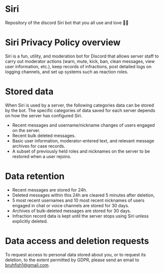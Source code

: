 # Siri
Repository of the discord Siri bot that you all use and love 💛💙 


# Siri Privacy Policy overview
Siri is a fun, utility, and moderation bot for Discord that allows server staff to carry out moderator actions (warn, mute, kick, ban, clean messages, view user information, etc.), keep records of infractions, post detailed logs on logging channels, and set up systems such as reaction roles.

# Stored data
When Siri is used by a server, the following categories data can be stored by the bot. The specific categories of data saved for each server depends on how the server has configured Siri.

- Recent messages and username/nickname changes of users engaged on the server.
- Recent bulk deleted messages.
- Basic user information, moderator-entered text, and relevant message archives for case records.
- A subset of previously held roles and nicknames on the server to be restored when a user rejoins.

# Data retention
- Recent messages are stored for 24h.
- Deleted messages within this 24h are cleared 5 minutes after deletion,
- 5 most recent usernames and 10 most recent nicknames of users engaged in chat or voice channels are stored for 30 days.
- Archives of bulk-deleted messages are stored for 30 days.
- Infraction record data is kept until the server stops using Siri unless explicitly deleted.

# Data access and deletion requests
To request access to personal data stored about you, or to request its deletion, to the extent permitted by GDPR, please send an email to bruhfish1@gmail.com.
